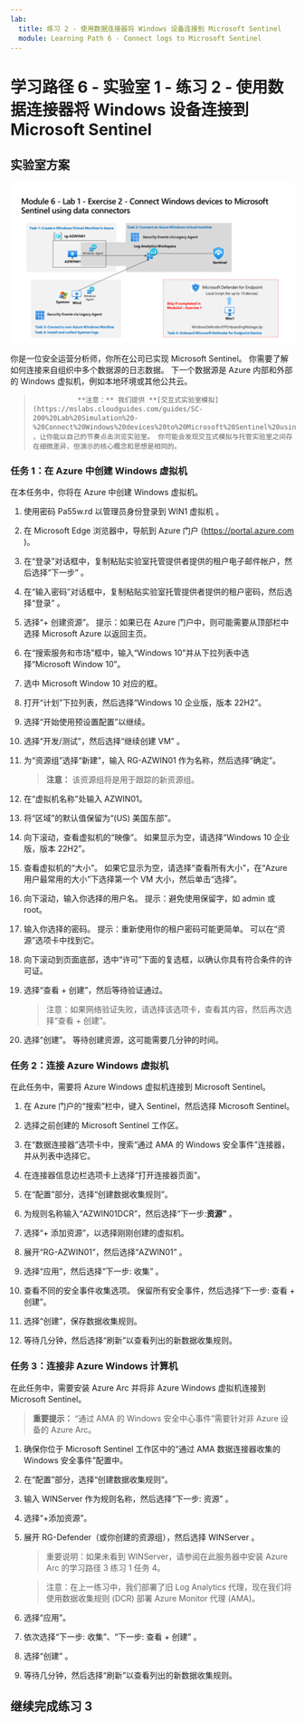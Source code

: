 ```yaml
---
lab:
  title: 练习 2 - 使用数据连接器将 Windows 设备连接到 Microsoft Sentinel
  module: Learning Path 6 - Connect logs to Microsoft Sentinel
---
```


# 学习路径 6 - 实验室 1 - 练习 2 - 使用数据连接器将 Windows 设备连接到 Microsoft Sentinel

## 实验室方案

![实验室概述。](../Media/SC-200-Lab_Diagrams_Mod6_L1_Ex2.png)

你是一位安全运营分析师，你所在公司已实现 Microsoft Sentinel。 你需要了解如何连接来自组织中多个数据源的日志数据。 下一个数据源是 Azure 内部和外部的 Windows 虚拟机，例如本地环境或其他公共云。

>                **注意：** 我们提供 **[交互式实验室模拟](https://mslabs.cloudguides.com/guides/SC-200%20Lab%20Simulation%20-%20Connect%20Windows%20devices%20to%20Microsoft%20Sentinel%20using%20data%20connectors)** ，让你能以自己的节奏点击浏览实验室。 你可能会发现交互式模拟与托管实验室之间存在细微差异，但演示的核心概念和思想是相同的。 


### 任务 1：在 Azure 中创建 Windows 虚拟机

在本任务中，你将在 Azure 中创建 Windows 虚拟机。

1. 使用密码 Pa55w.rd 以管理员身份登录到 WIN1 虚拟机 。  

1. 在 Microsoft Edge 浏览器中，导航到 Azure 门户 (https://portal.azure.com )。

1. 在“登录”对话框中，复制粘贴实验室托管提供者提供的租户电子邮件帐户，然后选择“下一步”  。

1. 在“输入密码”对话框中，复制粘贴实验室托管提供者提供的租户密码，然后选择“登录”  。

1. 选择“+ 创建资源”。 提示：如果已在 Azure 门户中，则可能需要从顶部栏中选择 Microsoft Azure 以返回主页。

1. 在“搜索服务和市场”框中，输入“Windows 10”并从下拉列表中选择“Microsoft Window 10”。

1. 选中 Microsoft Window 10 对应的框。

1. 打开“计划”下拉列表，然后选择“Windows 10 企业版，版本 22H2”。

1. 选择“开始使用预设置配置”以继续。

1. 选择“开发/测试”，然后选择“继续创建 VM” 。

1. 为“资源组”选择“新建”，输入 RG-AZWIN01 作为名称，然后选择“确定”。

    >**注意：** 该资源组将是用于跟踪的新资源组。 

1. 在“虚拟机名称”处输入 AZWIN01。

1. 将“区域”的默认值保留为“(US) 美国东部”。

1. 向下滚动，查看虚拟机的“映像”。 如果显示为空，请选择“Windows 10 企业版，版本 22H2”。

1. 查看虚拟机的“大小”。 如果它显示为空，请选择“查看所有大小”，在“Azure 用户最常用的大小”下选择第一个 VM 大小，然后单击“选择”。

1. 向下滚动，输入你选择的用户名。 提示：避免使用保留字，如 admin 或 root。

1. 输入你选择的密码。 提示：重新使用你的租户密码可能更简单。 可以在“资源”选项卡中找到它。

1. 向下滚动到页面底部，选中“许可”下面的复选框，以确认你具有符合条件的许可证。

1. 选择“查看 + 创建”，然后等待验证通过。

    >注意：如果网络验证失败，请选择该选项卡，查看其内容，然后再次选择“查看 + 创建”。

1. 选择“创建”。 等待创建资源，这可能需要几分钟的时间。


### 任务 2：连接 Azure Windows 虚拟机

在此任务中，需要将 Azure Windows 虚拟机连接到 Microsoft Sentinel。

1. 在 Azure 门户的“搜索”栏中，键入 Sentinel，然后选择 Microsoft Sentinel。

1. 选择之前创建的 Microsoft Sentinel 工作区。

1. 在“数据连接器”选项卡中，搜索“通过 AMA 的 Windows 安全事件”连接器，并从列表中选择它。

1. 在连接器信息边栏选项卡上选择“打开连接器页面”。

1. 在“配置”部分，选择“创建数据收集规则”。

1. 为规则名称输入“AZWIN01DCR”，然后选择“下一步:**资源”** 。

1. 选择“+ 添加资源”，以选择刚刚创建的虚拟机。

1. 展开“RG-AZWIN01”，然后选择“AZWIN01” 。

1. 选择“应用”，然后选择“下一步: 收集” 。

1. 查看不同的安全事件收集选项。 保留所有安全事件，然后选择“下一步: 查看 + 创建”。

1. 选择“创建”，保存数据收集规则。

1. 等待几分钟，然后选择“刷新”以查看列出的新数据收集规则。


### 任务 3：连接非 Azure Windows 计算机

在此任务中，需要安装 Azure Arc 并将非 Azure Windows 虚拟机连接到 Microsoft Sentinel。  

>**重要提示：** “通过 AMA 的 Windows 安全中心事件”需要针对非 Azure 设备的 Azure Arc。 

1. 确保你位于 Microsoft Sentinel 工作区中的“通过 AMA 数据连接器收集的 Windows 安全事件”配置中。

1. 在“配置”部分，选择“创建数据收集规则”。

1. 输入 WINServer 作为规则名称，然后选择“下一步: 资源” 。

1. 选择“+添加资源”。

1. 展开 RG-Defender（或你创建的资源组），然后选择 WINServer 。

    >重要说明：如果未看到 WINServer，请参阅在此服务器中安装 Azure Arc 的学习路径 3 练习 1 任务 4。

    >注意：在上一练习中，我们部署了旧 Log Analytics 代理，现在我们将使用数据收集规则 (DCR) 部署 Azure Monitor 代理 (AMA)。

1. 选择“应用”。

1. 依次选择“下一步: 收集”、“下一步: 查看 + 创建” 。

1. 选择“创建” 。

1. 等待几分钟，然后选择“刷新”以查看列出的新数据收集规则。


## 继续完成练习 3
